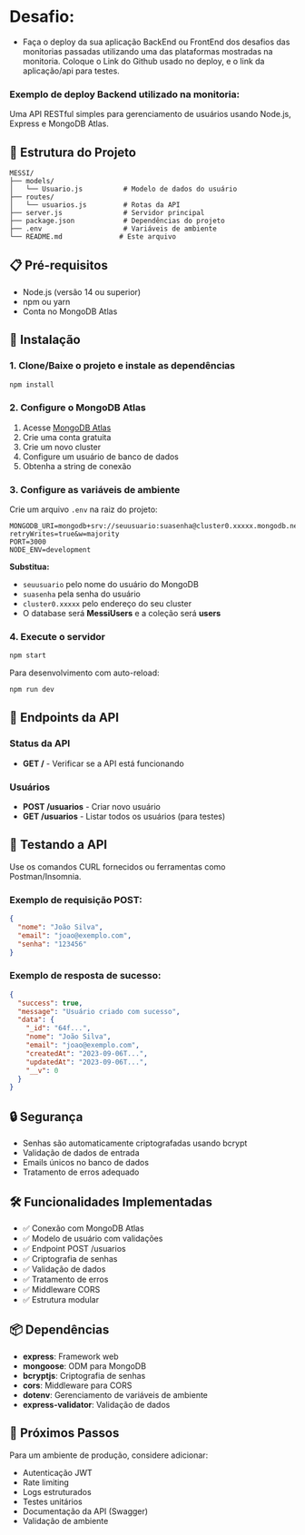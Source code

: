 # Desafio:
* Faça o deploy da sua aplicação BackEnd ou FrontEnd dos desafios das monitorias passadas utilizando uma das plataformas mostradas na monitoria. Coloque o Link do Github usado no deploy, e o link da aplicação/api para testes. 




### Exemplo de deploy Backend utilizado na monitoria:
Uma API RESTful simples para gerenciamento de usuários usando Node.js, Express e MongoDB Atlas.

## 🚀 Estrutura do Projeto

```
MESSI/
├── models/
│   └── Usuario.js          # Modelo de dados do usuário
├── routes/
│   └── usuarios.js         # Rotas da API
├── server.js               # Servidor principal
├── package.json            # Dependências do projeto
├── .env                    # Variáveis de ambiente
└── README.md              # Este arquivo
```

## 📋 Pré-requisitos

- Node.js (versão 14 ou superior)
- npm ou yarn
- Conta no MongoDB Atlas

## 🔧 Instalação

### 1. Clone/Baixe o projeto e instale as dependências

```bash
npm install
```

### 2. Configure o MongoDB Atlas

1. Acesse [MongoDB Atlas](https://cloud.mongodb.com/)
2. Crie uma conta gratuita
3. Crie um novo cluster
4. Configure um usuário de banco de dados
5. Obtenha a string de conexão

### 3. Configure as variáveis de ambiente

Crie um arquivo `.env` na raiz do projeto:

```env
MONGODB_URI=mongodb+srv://seuusuario:suasenha@cluster0.xxxxx.mongodb.net/MessiUsers?retryWrites=true&w=majority
PORT=3000
NODE_ENV=development
```

**Substitua:**
- `seuusuario` pelo nome do usuário do MongoDB
- `suasenha` pela senha do usuário
- `cluster0.xxxxx` pelo endereço do seu cluster
- O database será **MessiUsers** e a coleção será **users**

### 4. Execute o servidor

```bash
npm start
```

Para desenvolvimento com auto-reload:

```bash
npm run dev
```

## 📡 Endpoints da API

### Status da API
- **GET /** - Verificar se a API está funcionando

### Usuários
- **POST /usuarios** - Criar novo usuário
- **GET /usuarios** - Listar todos os usuários (para testes)

## 🧪 Testando a API

Use os comandos CURL fornecidos ou ferramentas como Postman/Insomnia.

### Exemplo de requisição POST:

```json
{
  "nome": "João Silva",
  "email": "joao@exemplo.com",
  "senha": "123456"
}
```

### Exemplo de resposta de sucesso:

```json
{
  "success": true,
  "message": "Usuário criado com sucesso",
  "data": {
    "_id": "64f...",
    "nome": "João Silva",
    "email": "joao@exemplo.com",
    "createdAt": "2023-09-06T...",
    "updatedAt": "2023-09-06T...",
    "__v": 0
  }
}
```

## 🔒 Segurança

- Senhas são automaticamente criptografadas usando bcrypt
- Validação de dados de entrada
- Emails únicos no banco de dados
- Tratamento de erros adequado

## 🛠️ Funcionalidades Implementadas

- ✅ Conexão com MongoDB Atlas
- ✅ Modelo de usuário com validações
- ✅ Endpoint POST /usuarios
- ✅ Criptografia de senhas
- ✅ Validação de dados
- ✅ Tratamento de erros
- ✅ Middleware CORS
- ✅ Estrutura modular

## 📦 Dependências

- **express**: Framework web
- **mongoose**: ODM para MongoDB
- **bcryptjs**: Criptografia de senhas
- **cors**: Middleware para CORS
- **dotenv**: Gerenciamento de variáveis de ambiente
- **express-validator**: Validação de dados

## 🚧 Próximos Passos

Para um ambiente de produção, considere adicionar:
- Autenticação JWT
- Rate limiting
- Logs estruturados
- Testes unitários
- Documentação da API (Swagger)
- Validação de ambiente
